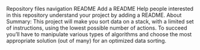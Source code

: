 
Repository files navigation
README
Add a README
Help people interested in this repository understand your project by adding a README.
About
Summary: This project will make you sort data on a stack, with a limited set of instructions, using the lowest possible number of actions. To succeed you’ll have to manipulate various types of algorithms and choose the most appropriate solution (out of many) for an optimized data sorting.

